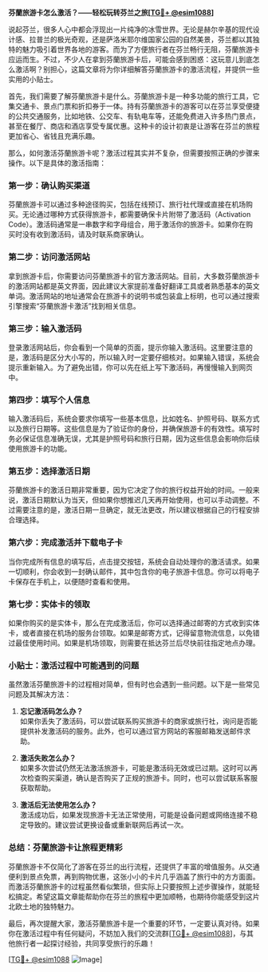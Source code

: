 **芬蘭旅游卡怎么激活？——轻松玩转芬兰之旅[[TG💪+ @esim1088](https://t.me/s/esim1088)]**

说起芬兰，很多人心中都会浮现出一片纯净的冰雪世界。无论是赫尔辛基的现代设计感、拉普兰的极光奇观，还是萨洛米耶尔维国家公园的自然美景，芬兰都以其独特的魅力吸引着世界各地的游客。而为了方便旅行者在芬兰畅行无阻，芬蘭旅游卡应运而生。不过，不少人在拿到芬蘭旅游卡后，可能会感到困惑：这玩意儿到底怎么激活啊？别担心，这篇文章将为你详细解答芬蘭旅游卡的激活流程，并提供一些实用的小贴士。

首先，我们需要了解芬蘭旅游卡是什么。芬蘭旅游卡是一种多功能的旅行工具，它集交通卡、景点门票和折扣券于一体。持有芬蘭旅游卡的游客可以在芬兰享受便捷的公共交通服务，比如地铁、公交车、有轨电车等，还能免费进入许多热门景点，甚至在餐厅、商店和酒店享受专属优惠。这种卡的设计初衷是让游客在芬兰的旅程更加省心、省钱且充满乐趣。

那么，如何激活芬蘭旅游卡呢？激活过程其实并不复杂，但需要按照正确的步骤来操作。以下是具体的激活指南：

### **第一步：确认购买渠道**
芬蘭旅游卡可以通过多种途径购买，包括在线预订、旅行社代理或直接在机场购买。无论通过哪种方式获得旅游卡，都需要确保卡片附带了激活码（Activation Code）。激活码通常是一串数字和字母组合，用于激活你的旅游卡。如果你在购买时没有收到激活码，请及时联系商家确认。

### **第二步：访问激活网站**
拿到旅游卡后，你需要访问芬蘭旅游卡的官方激活网站。目前，大多数芬蘭旅游卡的激活网站都是英文界面，因此建议大家提前准备好翻译工具或者熟悉基本的英文单词。激活网站的地址通常会在旅游卡的说明书或包装盒上标明，也可以通过搜索引擎搜索“芬蘭旅游卡激活”找到相关信息。

### **第三步：输入激活码**
登录激活网站后，你会看到一个简单的页面，提示你输入激活码。这里要注意的是，激活码是区分大小写的，所以输入时一定要仔细核对。如果输入错误，系统会提示重新输入。为了避免出错，你可以先在纸上写下激活码，再慢慢输入到网页中。

### **第四步：填写个人信息**
输入激活码后，系统会要求你填写一些基本信息，比如姓名、护照号码、联系方式以及旅行日期等。这些信息是为了验证你的身份，并确保旅游卡的有效性。填写时务必保证信息准确无误，尤其是护照号码和旅行日期，因为这些信息会影响你后续使用旅游卡的功能。

### **第五步：选择激活日期**
芬蘭旅游卡的激活日期非常重要，因为它决定了你的旅行权益开始的时间。一般来说，激活日期默认为当天，但如果你想推迟几天再开始使用，也可以手动调整。不过需要注意的是，激活日期一旦确定，就无法更改，所以建议根据自己的行程安排合理选择。

### **第六步：完成激活并下载电子卡**
当你完成所有信息的填写后，点击提交按钮，系统会自动处理你的激活请求。如果一切顺利，你会收到一封确认邮件，其中包含你的电子旅游卡信息。你可以将电子卡保存在手机上，以便随时查看和使用。

### **第七步：实体卡的领取**
如果你购买的是实体卡，那么在完成激活后，你可以选择通过邮寄的方式收到实体卡，或者直接在机场的服务台领取。如果是邮寄方式，记得留意物流信息，以免错过最佳使用时间。如果是机场领取，则需要在抵达芬兰后尽快前往指定地点办理。

### **小贴士：激活过程中可能遇到的问题**
虽然激活芬蘭旅游卡的过程相对简单，但有时也会遇到一些问题。以下是一些常见问题及其解决方法：

1. **忘记激活码怎么办？**  
   如果你丢失了激活码，可以尝试联系购买旅游卡的商家或旅行社，询问是否能提供补发激活码的服务。此外，也可以通过官方网站的客服邮箱发送邮件求助。

2. **激活失败怎么办？**  
   如果多次尝试仍然无法激活旅游卡，可能是激活码无效或已过期。这时可以再次检查购买渠道，确认是否购买了正规的旅游卡。同时，也可以尝试联系客服获取帮助。

3. **激活后无法使用怎么办？**  
   激活成功后，如果发现旅游卡无法正常使用，可能是设备问题或网络连接不稳定导致的。建议尝试更换设备或重新联网后再试一次。

### **总结：芬蘭旅游卡让旅程更精彩**
芬蘭旅游卡不仅简化了游客在芬兰的出行流程，还提供了丰富的增值服务。从交通便利到景点免票，再到购物优惠，这张小小的卡片几乎涵盖了旅行中的方方面面。而激活芬蘭旅游卡的过程虽然看似繁琐，但实际上只要按照上述步骤操作，就能轻松搞定。希望这篇文章能帮助你在芬兰的旅程中更加顺畅，也期待你能感受到这片北欧土地的独特魅力。

最后，再次提醒大家，激活芬蘭旅游卡是一个重要的环节，一定要认真对待。如果你在激活过程中有任何疑问，不妨加入我们的交流群[[TG💪+ @esim1088](https://t.me/s/esim1088)]，与其他旅行者一起探讨经验，共同享受旅行的乐趣！

[[TG💪+ @esim1088](https://t.me/s/esim1088) ![Image](https://i.postimg.cc/4NQfJmqS/Snipaste-2025-05-13-00-14-12.png)]